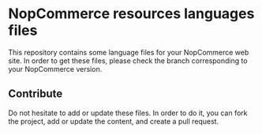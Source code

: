 # NopCommerce resources languages files
This repository contains some language files for your NopCommerce web site.
In order to get these files, please check the branch corresponding to your NopCommerce version.

## Contribute
Do not hesitate to add or update these files.
In order to do it, you can fork the project, add or update the content, and create a pull request.